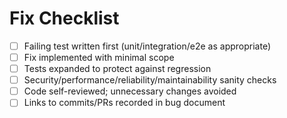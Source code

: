 # Fix Checklist

- [ ] Failing test written first (unit/integration/e2e as appropriate)
- [ ] Fix implemented with minimal scope
- [ ] Tests expanded to protect against regression
- [ ] Security/performance/reliability/maintainability sanity checks
- [ ] Code self-reviewed; unnecessary changes avoided
- [ ] Links to commits/PRs recorded in bug document
